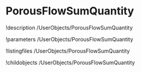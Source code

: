 <!-- MOOSE Documentation Stub: Remove this when content is added. -->

# PorousFlowSumQuantity
!description /UserObjects/PorousFlowSumQuantity

!parameters /UserObjects/PorousFlowSumQuantity

!listingfiles /UserObjects/PorousFlowSumQuantity

!childobjects /UserObjects/PorousFlowSumQuantity
